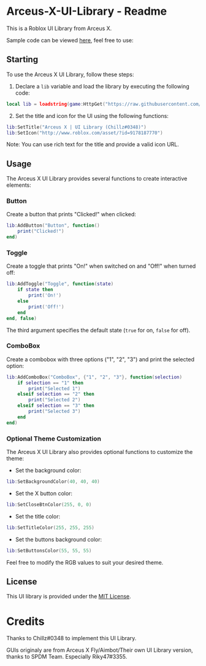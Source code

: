 # Arceus-X-UI-Library - Readme

This is a Roblox UI Library from Arceus X.

Sample code can be viewed [here](https://github.com/AZYsGithub/Arceus-X-UI-Library/blob/main/sample.lua), feel free to use:

## Starting

To use the Arceus X UI Library, follow these steps:

1. Declare a `lib` variable and load the library by executing the following code:

```lua
local lib = loadstring(game:HttpGet("https://raw.githubusercontent.com/AZYsGithub/Arceus-X-UI-Library/main/source.lua"))()
```

2. Set the title and icon for the UI using the following functions:

```lua
lib:SetTitle("Arceus X | UI Library (Chillz#0348)")
lib:SetIcon("http://www.roblox.com/asset/?id=9178187770")
```

Note: You can use rich text for the title and provide a valid icon URL.

## Usage

The Arceus X UI Library provides several functions to create interactive elements:

### Button

Create a button that prints "Clicked!" when clicked:

```lua
lib:AddButton("Button", function()
    print("Clicked!")
end)
```

### Toggle

Create a toggle that prints "On!" when switched on and "Off!" when turned off:

```lua
lib:AddToggle("Toggle", function(state)
    if state then
        print('On!')
    else
        print('Off!')
    end
end, false)
```

The third argument specifies the default state (`true` for on, `false` for off).

### ComboBox

Create a combobox with three options ("1", "2", "3") and print the selected option:

```lua
lib:AddComboBox("ComboBox", {"1", "2", "3"}, function(selection)
    if selection == "1" then
        print("Selected 1")
    elseif selection == "2" then
        print("Selected 2")
    elseif selection == "3" then
        print("Selected 3")
    end
end)
```

### Optional Theme Customization

The Arceus X UI Library also provides optional functions to customize the theme:

- Set the background color:

```lua
lib:SetBackgroundColor(40, 40, 40)
```

- Set the X button color:

```lua
lib:SetCloseBtnColor(255, 0, 0)
```

- Set the title color:

```lua
lib:SetTitleColor(255, 255, 255)
```

- Set the buttons background color:

```lua
lib:SetButtonsColor(55, 55, 55)
```

Feel free to modify the RGB values to suit your desired theme.

## License

This UI library is provided under the [MIT License](LICENSE).

# Credits
Thanks to Chillz#0348 to implement this UI Library.

GUIs originaly are from Arceus X Fly/Aimbot/Their own UI Library version, thanks to SPDM Team. Especially Riky47#3355.
